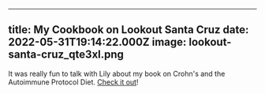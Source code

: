 
---
title: My Cookbook on Lookout Santa Cruz
date: 2022-05-31T19:14:22.000Z
image: lookout-santa-cruz_qte3xl.png
---
It was really fun to talk with Lily about my book on Crohn's and the Autoimmune Protocol Diet. [Check it out](https://lookout.co/santacruz/food-drink/newsletter/2022-05-31/lily-belli-on-food-bryan-cranston-breaking-bad-oswald-crohns-disease-syndrome-cookbook-lily-belli-on-food)!